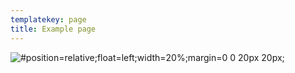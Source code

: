 ```yaml
---
templatekey: page
title: Example page
---
```

![](harshconstantgartersnake-size_restricted.gif '#position=relative;float=left;width=20%;margin=0 0 20px 20px;')